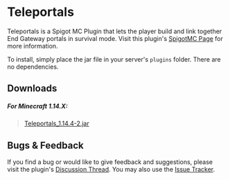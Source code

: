 # Teleportals

Teleportals is a Spigot MC Plugin that lets the player build and link together End Gateway portals in survival mode. 
Visit this plugin's [SpigotMC Page](https://www.spigotmc.org/resources/teleportals.70127/) for more information.

To install, simply place the jar file in your server's `plugins` folder. There are no dependencies.

## Downloads

##### For Minecraft 1.14.X:
> [Teleportals_1.14.4-2.jar](https://github.com/Cynadyde/Teleportals/raw/master/builds/Teleportals_1.14.4-2.jar)

## Bugs & Feedback

If you find a bug or would like to give feedback and suggestions, please visit
the plugin's [Discussion Thread](https://www.spigotmc.org/threads/teleportals.388724/).
You may also use the [Issue Tracker](https://github.com/Cynadyde/Teleportals/issues).
